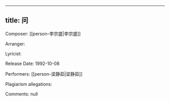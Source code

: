 
---
title: 问
---
Composer: [[person-李宗盛|李宗盛]]

Arranger: 

Lyricist: 

Release Date: 1992-10-08

Performers: [[person-梁静茹|梁静茹]]

Plagiarism allegations:


Comments:
null
